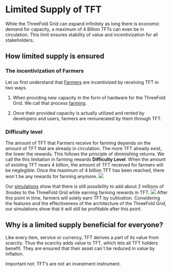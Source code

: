 
# Limited Supply of TFT
While the ThreeFold Grid can expand infinitely as long there is economic demand for capacity, a maximum of 4 Billion TFTs can even be in circulation. This limit ensures stability of value and incentivization for all stakeholders.

## How limited supply is ensured

### The incentivization of Farmers
Let us first understand that [Farmers](src\grid\tf_farming\introduction.md) are incentivized by receiving TFT in two ways. 
1. When providing new capacity in the form of hardware for the ThreeFold Grid. We call that process [farming](src\grid\tf_farming\introduction.md).

2. Once their provided capacity is actually utilized and rented by developers and users, farmers are remunerated by them through TFT.

### Difficulty level

The amount of TFT that Farmers receive for farming depends on the amount of TFT that are already in circulation. The more TFT already exist, the lower the rewards. This follows the principle of diminishing returns. We call the this limitation in farming rewards **Difficulty Level**.
When the amount of existing TFT nears 4 billion, the amount of TFT received for farmers will be neglegible. Once the maximum of 4 billion TFT has been reached, there won´t be any rewards for farming anymore.
![](./img/tftfarmed4b.png)


Our [simulations](https://sdk3.threefold.io/#/simulator_install) show that there is still possibility to add about 2 millions of  3nodes to the ThreeFold Grid while earning farming rewards in TFT.
![](./img/2bnodes.png)
After this point in time, farmers will solely earn TFT by cultivation. Considering the features and the effectiveness of the architecture of the ThreeFold Grid, our simulations show that it will still be profitable after this point.


## Why is a limited supply beneficial for everyone?

Like every item, service or currency, TFT derives a part of its value from scarcity. Thus the scarcity adds value to TFT, which lets all TFT holders benefit. They are ensured that their asset can´t be reduced in value by inflation.

Important not: TFT’s are not an investment instrument.